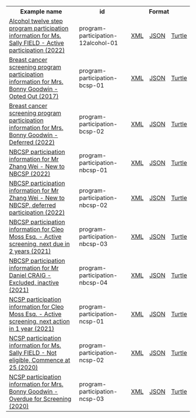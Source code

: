 <table class="list" width="100%">            
   <tr>
     <th>Example name</th>
     <th>id</th>
     <th colspan="3">Format</th>
   </tr>
   <tr>
      <td><a href="Observation-program-participation-12alcohol-01.html">Alcohol twelve step program participation information for Ms. Sally FIELD - Active participation (2022)</a></td>
      <td>program-participation-12alcohol-01</td>
      <td><a href="Observation-program-participation-12alcohol-01.xml.html">XML</a></td>
      <td><a href="Observation-program-participation-12alcohol-01.json.html">JSON</a></td>
      <td><a href="Observation-program-participation-12alcohol-01.ttl.html">Turtle</a></td>
   </tr> 
   <tr>
      <td><a href="Observation-program-participation-bcsp-01.html">Breast cancer screening program participation information for Mrs. Bonny Goodwin - Opted Out (2017)</a></td>
      <td>program-participation-bcsp-01</td>
      <td><a href="Observation-program-participation-bcsp-01.xml.html">XML</a></td>
      <td><a href="Observation-program-participation-bcsp-01.json.html">JSON</a></td>
      <td><a href="Observation-program-participation-bcsp-01.ttl.html">Turtle</a></td>
   </tr> 
   <tr>
      <td><a href="Observation-program-participation-bcsp-02.html">Breast cancer screening program participation information for Mrs. Bonny Goodwin - Deferred (2022)</a></td>
      <td>program-participation-bcsp-02</td>
      <td><a href="Observation-program-participation-bcsp-02.xml.html">XML</a></td>
      <td><a href="Observation-program-participation-bcsp-02.json.html">JSON</a></td>
      <td><a href="Observation-program-participation-bcsp-02.ttl.html">Turtle</a></td>
   </tr> 
   <tr>
      <td><a href="Observation-program-participation-nbcsp-01.html">NBCSP participation information for Mr Zhang Wei - New to NBCSP (2022)</a></td>
      <td>program-participation-nbcsp-01</td>
      <td><a href="Observation-program-participation-nbcsp-01.xml.html">XML</a></td>
      <td><a href="Observation-program-participation-nbcsp-01.json.html">JSON</a></td>
      <td><a href="Observation-program-participation-nbcsp-01.ttl.html">Turtle</a></td>
   </tr> 
   <tr>
      <td><a href="Observation-program-participation-nbcsp-02.html">NBCSP participation information for Mr Zhang Wei - New to NBCSP, deferred participation (2022)</a></td>
      <td>program-participation-nbcsp-02</td>
      <td><a href="Observation-program-participation-nbcsp-02.xml.html">XML</a></td>
      <td><a href="Observation-program-participation-nbcsp-02.json.html">JSON</a></td>
      <td><a href="Observation-program-participation-nbcsp-02.ttl.html">Turtle</a></td>
   </tr>
    <tr>
      <td><a href="Observation-program-participation-nbcsp-03.html">NBCSP participation information for Cleo Moss Esq. - Active screening, next due in 2 years (2021)</a></td>
      <td>program-participation-nbcsp-03</td>
      <td><a href="Observation-program-participation-nbcsp-03.xml.html">XML</a></td>
      <td><a href="Observation-program-participation-nbcsp-03.json.html">JSON</a></td>
      <td><a href="Observation-program-participation-nbcsp-03.ttl.html">Turtle</a></td>
   </tr> 
   <tr>
      <td><a href="Observation-program-participation-nbcsp-04.html">NBCSP participation information for Mr Daniel CRAIG - Excluded, inactive (2021)</a></td>
      <td>program-participation-nbcsp-04</td>
      <td><a href="Observation-program-participation-nbcsp-04.xml.html">XML</a></td>
      <td><a href="Observation-program-participation-nbcsp-04.json.html">JSON</a></td>
      <td><a href="Observation-program-participation-nbcsp-04.ttl.html">Turtle</a></td>
   </tr> 
   <tr>
      <td><a href="Observation-program-participation-ncsp-01.html">NCSP participation information for Cleo Moss Esq. - Active screening, next action in 1 year (2021)</a></td>
      <td>program-participation-ncsp-01</td>
      <td><a href="Observation-program-participation-ncsp-01.xml.html">XML</a></td>
      <td><a href="Observation-program-participation-ncsp-01.json.html">JSON</a></td>
      <td><a href="Observation-program-participation-ncsp-01.ttl.html">Turtle</a></td>
   </tr> 
   <tr>
      <td><a href="Observation-program-participation-ncsp-02.html">NCSP participation information for Ms. Sally FIELD - Not eligible, Commence at 25 (2020)</a></td>
      <td>program-participation-ncsp-02</td>
      <td><a href="Observation-program-participation-ncsp-02.xml.html">XML</a></td>
      <td><a href="Observation-program-participation-ncsp-02.json.html">JSON</a></td>
      <td><a href="Observation-program-participation-ncsp-02.ttl.html">Turtle</a></td>
   </tr> 
   <tr>
      <td><a href="Observation-program-participation-ncsp-03.html">NCSP participation information for Mrs. Bonny Goodwin - Overdue for Screening (2020)</a></td>
      <td>program-participation-ncsp-03</td>
      <td><a href="Observation-program-participation-ncsp-03.xml.html">XML</a></td>
      <td><a href="Observation-program-participation-ncsp-03.json.html">JSON</a></td>
      <td><a href="Observation-program-participation-ncsp-03.ttl.html">Turtle</a></td>
   </tr> 
</table>